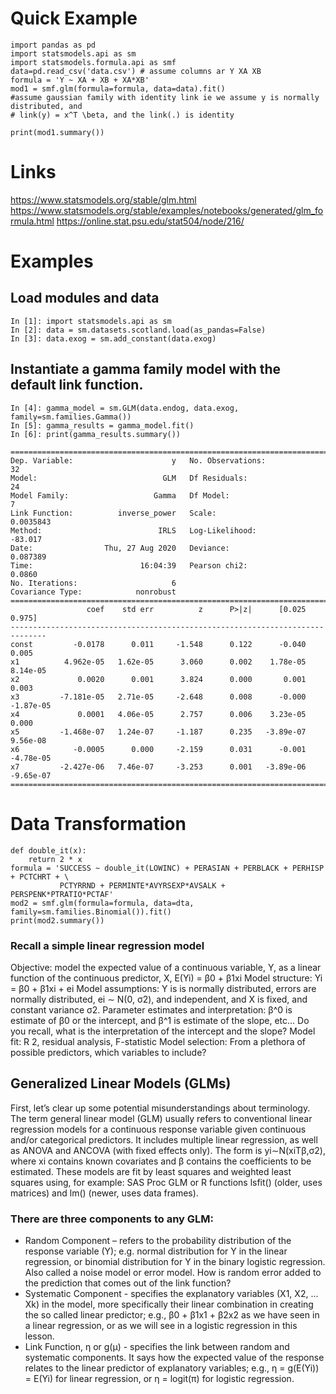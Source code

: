 # Quick Example
```
import pandas as pd
import statsmodels.api as sm
import statsmodels.formula.api as smf
data=pd.read_csv('data.csv') # assume columns ar Y XA XB
formula = 'Y ~ XA + XB + XA*XB'
mod1 = smf.glm(formula=formula, data=data).fit()
#assume gaussian family with identity link ie we assume y is normally distributed, and 
# link(y) = x^T \beta, and the link(.) is identity

print(mod1.summary())
```


# Links

https://www.statsmodels.org/stable/glm.html
https://www.statsmodels.org/stable/examples/notebooks/generated/glm_formula.html
https://online.stat.psu.edu/stat504/node/216/


# Examples

## Load modules and data
```
In [1]: import statsmodels.api as sm
In [2]: data = sm.datasets.scotland.load(as_pandas=False)
In [3]: data.exog = sm.add_constant(data.exog)
```
## Instantiate a gamma family model with the default link function.
```
In [4]: gamma_model = sm.GLM(data.endog, data.exog, family=sm.families.Gamma())
In [5]: gamma_results = gamma_model.fit()
In [6]: print(gamma_results.summary())
```
```
==============================================================================
Dep. Variable:                      y   No. Observations:                   32
Model:                            GLM   Df Residuals:                       24
Model Family:                   Gamma   Df Model:                            7
Link Function:          inverse_power   Scale:                       0.0035843
Method:                          IRLS   Log-Likelihood:                -83.017
Date:                Thu, 27 Aug 2020   Deviance:                     0.087389
Time:                        16:04:39   Pearson chi2:                   0.0860
No. Iterations:                     6                                         
Covariance Type:            nonrobust                                         
==============================================================================
                 coef    std err          z      P>|z|      [0.025      0.975]
------------------------------------------------------------------------------
const         -0.0178      0.011     -1.548      0.122      -0.040       0.005
x1          4.962e-05   1.62e-05      3.060      0.002    1.78e-05    8.14e-05
x2             0.0020      0.001      3.824      0.000       0.001       0.003
x3         -7.181e-05   2.71e-05     -2.648      0.008      -0.000   -1.87e-05
x4             0.0001   4.06e-05      2.757      0.006    3.23e-05       0.000
x5         -1.468e-07   1.24e-07     -1.187      0.235   -3.89e-07    9.56e-08
x6            -0.0005      0.000     -2.159      0.031      -0.001   -4.78e-05
x7         -2.427e-06   7.46e-07     -3.253      0.001   -3.89e-06   -9.65e-07
==============================================================================
```

# Data Transformation

```
def double_it(x):
    return 2 * x
formula = 'SUCCESS ~ double_it(LOWINC) + PERASIAN + PERBLACK + PERHISP + PCTCHRT + \
           PCTYRRND + PERMINTE*AVYRSEXP*AVSALK + PERSPENK*PTRATIO*PCTAF'
mod2 = smf.glm(formula=formula, data=dta, family=sm.families.Binomial()).fit()
print(mod2.summary())
```



### Recall a simple linear regression model

Objective: model the expected value of a continuous variable, Y, as a linear function of the continuous predictor, X, E(Yi) = β0 + β1xi
Model structure: Yi = β0 + β1xi + ei
Model assumptions: Y is is normally distributed, errors are normally distributed, ei ∼ N(0, σ2), and independent, and X is fixed, and constant variance σ2.
Parameter estimates and interpretation: β^0 is estimate of β0 or the intercept, and β^1 is estimate of the slope, etc... Do you recall, what is the interpretation of the intercept and the slope?
Model fit: R 2, residual analysis, F-statistic
Model selection: From a plethora of possible predictors, which variables to include?


## Generalized Linear Models (GLMs)

 First, let’s clear up some potential misunderstandings about terminology.  The term general linear model (GLM) usually refers to conventional linear regression models for a continuous response variable given continuous and/or categorical predictors. It includes multiple linear regression, as well as ANOVA and ANCOVA (with fixed effects only). The form is yi∼N(xiTβ,σ2), where xi contains known covariates and β contains the coefficients to be estimated. These models are fit by least squares and weighted least squares using, for example: SAS Proc GLM or R functions lsfit() (older, uses matrices) and lm() (newer, uses data frames).


### There are three components to any GLM:

+ Random Component – refers to the probability distribution of the response variable (Y); e.g. normal distribution for Y in the linear regression, or binomial distribution for Y in the binary logistic regression.  Also called a noise model or error model.  How is random error added to the prediction that comes out of the link function?
+ Systematic Component - specifies the explanatory variables (X1, X2, ... Xk) in the model, more specifically their linear combination in creating the so called linear predictor; e.g., β0 + β1x1 + β2x2 as we have seen in a linear regression, or as we will see in a logistic regression in this lesson.
+ Link Function, η or g(μ) - specifies the link between random and systematic components. It says how the expected value of the response relates to the linear predictor of explanatory variables; e.g., η = g(E(Yi)) = E(Yi) for linear regression, or  η = logit(π) for logistic regression.